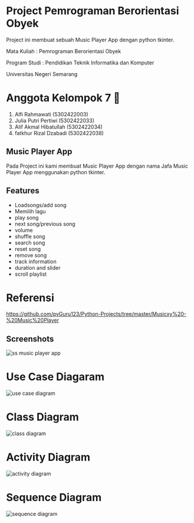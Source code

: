 
# Project Pemrograman Berorientasi Obyek

Project ini membuat sebuah Music Player App dengan python tkinter.

Mata Kuliah   : Pemrograman Berorientasi Obyek

Program Studi : Pendidikan Teknik Informatika dan  Komputer

Universitas Negeri Semarang

# Anggota Kelompok 7 👋

  1. Alfi Rahmawati        (5302422003)
  2. Julia Putri Pertiwi   (5302422033)
  3. Alif Akmal Hibatullah (5302422034)
  4. fatkhur Rizal Dzabadi (5302422038)


## Music Player App

Pada Project ini kami membuat Music Player App dengan nama Jafa Music Player App menggunakan python tkinter.

## Features

- Loadsongs/add song
- Memilih lagu
- play song
- next song/previous song
- volume
- shuffle song
- search song
- reset song
- remove song
- track information
- duration and slider
- scroll playlist

# Referensi
https://github.com/pyGuru123/Python-Projects/tree/master/Musicxy%20-%20Music%20Player


## Screenshots
![ss music player app](https://github.com/putrijuliaa/Music-Player-App-PBO/assets/152194742/2e3ec7c7-28b5-4e92-8d9d-c53b0d301fe0)

# Use Case Diagaram
![use case diagram](https://github.com/putrijuliaa/Music-Player-App-PBO/assets/148188706/3e3fe8c4-6c3f-417a-a068-5b264a46c38c)

# Class Diagram
![class diagram](https://github.com/putrijuliaa/Music-Player-App-PBO/assets/148188706/86515ee7-be59-48cd-b9c9-6994a83585ff)

# Activity Diagram
![activity diagram](https://github.com/putrijuliaa/Music-Player-App-PBO/assets/148188706/c43e82db-4604-4977-8cbf-cf011dd91de7)

# Sequence Diagram
![sequence diagram](https://github.com/putrijuliaa/Music-Player-App-PBO/assets/148188706/898ecccc-a857-4921-9b26-5f17cf9f51bd)



